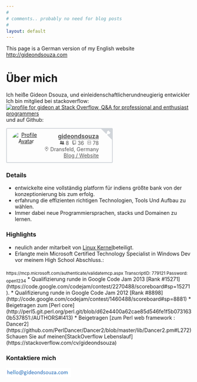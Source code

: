```yaml
---
#
# comments.. probably no need for blog posts
#
layout: default
---
```


This page is a German version of my English website http://gideondsouza.com







# Über mich
Ich heiße Gideon Dsouza, und einleidenschaftlicherundneugierig
entwickler Ich bin mitglied bei stackoverflow:<br/>
<a href="https://stackoverflow.com/users/368070/gideon">
<img src="https://stackoverflow.com/users/flair/368070.png" width="208" height="58" alt="profile for gideon at Stack Overflow, Q&amp;A for professional and enthusiast programmers" title="profile for gideon at Stack Overflow, Q&amp;A for professional and enthusiast programmers">
</a><br/>und auf Github:

<div class="github-flair" style="box-sizing: border-box; line-height: normal; display: flex; align-items: center; width: 290px; height: 95px; color: rgb(85, 85, 85); position: relative; border: 2px solid rgb(209, 213, 218); border-radius: 3px; padding: 5px 10px; font-family: -apple-system, BlinkMacSystemFont, &quot;Segoe UI&quot;, Roboto, Helvetica, Arial, sans-serif, &quot;Apple Color Emoji&quot;, &quot;Segoe UI Emoji&quot;, &quot;Segoe UI Symbol&quot;;"><svg title="GitHub Flair" width="30" height="30" viewBox="0 0 250 250" style="fill: rgb(209, 213, 218); color: rgb(255, 255, 255); position: absolute; top: 0px; right: 0px; border: 0px;"><path d="M0,0 L115,115 L130,115 L142,142 L250,250 L250,0 Z"></path><path d="M115.0,115.0 C114.9,115.1 118.7,116.5 119.8,115.4 L133.7,101.6 C136.9,99.2 139.9,98.4 142.2,98.6 C133.8,88.0 127.5,74.4 143.8,58.0 C148.5,53.4 154.0,51.2 159.7,51.0 C160.3,49.4 163.2,43.6 171.4,40.1 C171.4,40.1 176.1,42.5 178.8,56.2 C183.1,58.6 187.2,61.8 190.9,65.4 C194.5,69.0 197.7,73.2 200.1,77.6 C213.8,80.2 216.3,84.9 216.3,84.9 C212.7,93.1 206.9,96.0 205.4,96.6 C205.1,102.4 203.0,107.8 198.3,112.5 C181.9,128.9 168.3,122.5 157.7,114.1 C157.9,116.9 156.7,120.9 152.7,124.9 L141.0,136.5 C139.8,137.7 141.6,141.9 141.8,141.8 Z" fill="currentColor"></path></svg><div class="avatar" style="text-align: center; position: relative; width: 75px; height: 75px; margin-left: 5px;"><a href="https://github.com/gideondsouza" target="_blank"><img src="https://avatars0.githubusercontent.com/u/537505?v=4" alt="Profile Avatar" style="width: 100%; height: 100%; border-radius: 50%;"></a></div><div class="info" style="width: 160px; text-align: right; font-size: 14px;"><div class="name" style="font-weight: bold; font-size: 16px;"><a href="https://github.com/gideondsouza" target="_blank" style="color: rgb(85, 85, 85);">gideondsouza</a></div><div class="meta"><span title="Followers"><svg height="12" viewBox="0 0 16 16" width="12" style="fill: rgb(85, 85, 85);"><path fill-rule="evenodd" d="M16 12.999c0 .439-.45 1-1 1H7.995c-.539 0-.994-.447-.995-.999H1c-.54 0-1-.561-1-1 0-2.634 3-4 3-4s.229-.409 0-1c-.841-.621-1.058-.59-1-3 .058-2.419 1.367-3 2.5-3s2.442.58 2.5 3c.058 2.41-.159 2.379-1 3-.229.59 0 1 0 1s1.549.711 2.42 2.088C9.196 9.369 10 8.999 10 8.999s.229-.409 0-1c-.841-.62-1.058-.59-1-3 .058-2.419 1.367-3 2.5-3s2.437.581 2.495 3c.059 2.41-.158 2.38-1 3-.229.59 0 1 0 1s3.005 1.366 3.005 4"></path></svg> 8&nbsp;&nbsp;</span><span title="Total Public Repositories"><svg height="12" viewBox="0 0 12 16" width="12" style="fill: rgb(85, 85, 85);"><path fill-rule="evenodd" d="M4 9H3V8h1v1zm0-3H3v1h1V6zm0-2H3v1h1V4zm0-2H3v1h1V2zm8-1v12c0 .55-.45 1-1 1H6v2l-1.5-1.5L3 16v-2H1c-.55 0-1-.45-1-1V1c0-.55.45-1 1-1h10c.55 0 1 .45 1 1zm-1 10H1v2h2v-1h3v1h5v-2zm0-10H2v9h9V1z"></path></svg> 36&nbsp;&nbsp;</span><span title="Total Public Gists"><svg height="12" viewBox="0 0 12 16" width="12" style="fill: rgb(85, 85, 85);"><path fill-rule="evenodd" d="M7.5 5L10 7.5 7.5 10l-.75-.75L8.5 7.5 6.75 5.75 7.5 5zm-3 0L2 7.5 4.5 10l.75-.75L3.5 7.5l1.75-1.75L4.5 5zM0 13V2c0-.55.45-1 1-1h10c.55 0 1 .45 1 1v11c0 .55-.45 1-1 1H1c-.55 0-1-.45-1-1zm1 0h10V2H1v11z"></path></svg> 78</span></div><div class="location"><svg height="12" viewBox="0 0 12 16" width="12" style="fill: rgb(85, 85, 85);"><path fill-rule="evenodd" d="M6 0C2.69 0 0 2.5 0 5.5 0 10.02 6 16 6 16s6-5.98 6-10.5C12 2.5 9.31 0 6 0zm0 14.55C4.14 12.52 1 8.44 1 5.5 1 3.02 3.25 1 6 1c1.34 0 2.61.48 3.56 1.36.92.86 1.44 1.97 1.44 3.14 0 2.94-3.14 7.02-5 9.05zM8 5.5c0 1.11-.89 2-2 2-1.11 0-2-.89-2-2 0-1.11.89-2 2-2 1.11 0 2 .89 2 2z"></path></svg><span>&nbsp;Dransfeld, Germany</span></div><div class="blog"><a href="http://www.gideondsouza.com" target="_blank" style="color: rgb(85, 85, 85);">Blog / Website</a></div></div></div>

### Details

* entwickelte eine vollständig platform für indiens größte bank von der konzeptionierung bis zum erfolg.
* erfahrung die effizienten richtigen Technologien, Tools Und Aufbau zu wählen.
* Immer dabei neue Programmiersprachen, stacks und Domainen zu lernen.

### Highlights 

* neulich ander mitarbeit von [Linux Kernel](http://git.kernel.org/cgit/linux/kernel/git/next/linux-next.git/log/?qt=author&q=gideon)beteiligt. 
* Erlangte  mein Microsoft Certified Technology Specialist in Windows Dev vor meinem High School Abschluss.:
<sub>
https://mcp.microsoft.com/authenticate/validatemcp.aspx  
TranscriptID: 779121  
Password: open1234</sub>
* Qualifizierung runde in Google Code Jam 2013 [Rank #15271](https://code.google.com/codejam/contest/2270488/scoreboard#sp=15271).
* Qualifizierung runde in Google Code Jam 2012 [Rank #8898](http://code.google.com/codejam/contest/1460488/scoreboard#sp=8881)
* Beigetragen zum [Perl core](http://perl5.git.perl.org/perl.git/blob/d62e4400a62cae85d546fe1f5b0731630b537851:/AUTHORS#l413) 
* Beigetragen [zum Perl web framework : Dancer2](https://github.com/PerlDancer/Dancer2/blob/master/lib/Dancer2.pm#L272)
Schauen Sie auf meinen[StackOverflow Lebenslauf](https://stackoverflow.com/cv/gideondsouza) 

 


### Kontaktiere mich


![My email address](https://raw.githubusercontent.com/gideondsouza/gideondsouza_DE/master/email_in_pixels.png)


